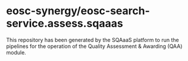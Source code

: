 # eosc-synergy/eosc-search-service.assess.sqaaas
This repository has been generated by the SQAaaS platform to run the pipelines
for the operation of the
Quality Assessment & Awarding (QAA)
module.